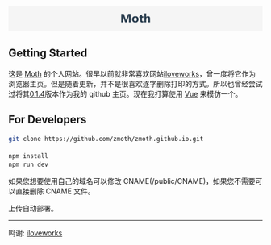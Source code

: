 [![moth](images/moth.png)](https://zmoth.top/)

## Getting Started

这是 [Moth](https://zmoth.top/) 的个人网站。很早以前就非常喜欢网站[iloveworks](https://ilove.works/)，曾一度将它作为浏览器主页。但是随着更新，并不是很喜欢逐字删除打印的方式。所以也曾经尝试过将其[0.1.4](https://github.com/sorcererxw/iloveworks/releases/tag/0.1.4)版本作为我的 github 主页。现在我打算使用 [Vue](https://vuejs.org/) 来模仿一个。

## For Developers

```bash
git clone https://github.com/zmoth/zmoth.github.io.git

npm install
npm run dev
```

如果您想要使用自己的域名可以修改 CNAME(/public/CNAME)，如果您不需要可以直接删除 CNAME 文件。

上传自动部署。

---

鸣谢: [iloveworks](https://ilove.works/)
